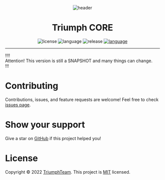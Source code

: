 <center><img src="https://i.imgur.com/n56pH6F.png"  alt="header"/></center>

<center><h1>Triumph CORE</h1></center>
<center>
<p>
  <img src="https://img.shields.io/github/license/TriumphTeam/triumph-core?color=blue&style=flat-square"  alt="license"/>
  <img src="https://img.shields.io/github/languages/top/TriumphTeam/triumph-core?color=%23766DB2&style=flat-square"  alt="language"/>
  <img src="https://img.shields.io/github/v/release/TriumphTeam/triumph-core?color=green&style=flat-square" alt="release">
  <a href="https://mattstudios.me/discord"><img src="https://img.shields.io/discord/493380790718038028?label=discord&style=flat-square"  alt="language"/></a>
</p>
</center>

---

!!!!  
Attention! This version is still a SNAPSHOT and many things can change.  
!!!

# Contributing
Contributions, issues, and feature requests are welcome!
Feel free to check [issues page](https://github.com/TriumphTeam/triumph-core/issues).

# Show your support
Give a star on [GitHub](https://github.com/TriumphTeam/triumph-core) if this project helped you!

# License
Copyright © 2022 [TriumphTeam](https://triumphteam.dev/).
This project is [MIT](https://github.com/TriumphTeam/triumph-core/blob/master/LICENSE) licensed.

